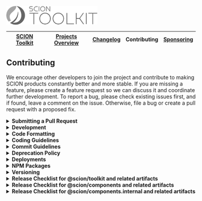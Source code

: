 <a href="/README.md"><img src="/resources/branding/scion-toolkit-banner.svg" height="50" alt="SCION Toolkit"></a>

| [SCION Toolkit][menu-home] | [Projects Overview][menu-projects-overview] | [Changelog][menu-changelog] | Contributing | [Sponsoring][menu-sponsoring] |  
| --- | --- | --- | --- | --- |

## Contributing
We encourage other developers to join the project and contribute to making SCION products constantly better and more stable. If you are missing a feature, please create a feature request so we can discuss it and coordinate further development. To report a bug, please check existing issues first, and if found, leave a comment on the issue. Otherwise, file a bug or create a pull request with a proposed fix.

<details>
  <summary><strong>Submitting a Pull Request</strong></summary>
  <br>

This section explains how to submit a pull request.

1. Login to your GitHub account and fork the `SchweizerischeBundesbahnen/scion-toolkit` repo.
1. Make your changes in a new Git branch. Name your branch in the form `issue/123` with `123` as the related GitHub issue number. Before submitting the pull request, please make sure that you comply with our coding and commit guidelines.
1. Run the command `npm run before-push` to make sure that the project builds, passes all tests, and has no lint violations. Alternatively, you can also run the commands one by one, as following:
  - `npm run test:headless`\
    Runs all unit tests.
  - `npm run e2e:headless`\
    Runs all e2e tests.
  - `npm run lint`\
    Lints all project files.
  - `npm run build`\
    Builds the project and related artifacts.
1. Commit your changes using a descriptive commit message that follows our commit guidelines.
1. Before submitting the pull request, ensure to have rebased your branch based on the master branch as we stick to the rebase policy to keep the repository history linear.
1. Push your branch to your fork on GitHub. In GitHub, send a pull request to `scion-toolkit:master`.
1. If we suggest changes, please amend your commit and force push it to your GitHub repository.

> When we receive a pull request, we will carefully review it and suggest changes if necessary. This may require triage and several iterations. Therefore, we kindly ask you to discuss proposed changes with us in advance via the GitHub issue.

</details>

<details>
  <summary><strong>Development</strong></summary>
  <br>

Make sure to use Node.js version 20.9.0 for contributing to SCION. We suggest using [Node Version Manager](https://github.com/nvm-sh/nvm) if you need different Node.js versions for other projects.

For development, you can uncomment the section `PATH-OVERRIDE-FOR-DEVELOPMENT` in `tsconfig.json`. This allows running tests or serving applications without having to build dependent modules first.

The following is a summary of commands useful for development of `scion-toolkit`. See file `package.json` for a complete list of available NPM scripts.

### Commands for working on the @scion/components library

- **`npm run components:lint`**\
  Lints *@scion/components* library.

- **`npm run components:build`**\
  Builds *@scion/components* library.

- **`npm run components:test`**\
  Runs unit tests of *@scion/components* library.

- **`npm run components:e2e:run`**\
  Runs end-to-end tests of the *@scion/components* library. Prior to test execution, starts the testing app `components-testing-app`.

- **`npm run components:e2e:debug`**\
  Runs end-to-end tests of the *@scion/components* library in debug mode. Prior to test execution, starts the testing app `components-testing-app`.

- **`npm run components:changelog`**\
  Generates the changelog for *@scion/components* based on the commit history. The output is written to `CHANGELOG_COMPONENTS.md`, which will be included in `docs/site/changelog-components/changelog/changelog.md`.

### Commands for working on the @scion/toolkit library

- `npm run toolkit:lint`\
  Lints *@scion/toolkit* library.

- `npm run toolkit:build`\
  Builds *@scion/toolkit* library.

- `npm run toolkit:test`\
  Runs unit tests of *@scion/toolkit* library.

- `npm run toolkit:changelog`\
  Generates the changelog for *@scion/toolkit* based on the commit history. The output is written to `CHANGELOG_TOOLKIT.md`, which will be included in `docs/site/changelog-toolkit/changelog/changelog.md`.

### Commands for working on the @scion/components.internal library

- `npm run components.internal:lint`\
  Lints *@scion/components.internal* library.

- `npm run components.internal:build`\
  Builds *@scion/components.internal* library.

- `npm run components.internal:test`\
  Runs unit tests of *@scion/components.internal* library.

- `npm run components.internal:changelog`\
  Generates the changelog for *@scion/components.internal* based on the commit history. The output is written to `CHANGELOG_COMPONENTS_INTERNAL`, which will be included in `docs/site/changelog-components.internal/changelog/changelog.md`.

### Commands for working on the components application

- `npm run components-app:serve` or `npm run start`\
  Serves the components app on [http://localhost:4200](http://localhost:4200).\
  Uncomment the section `PATH-OVERRIDE-FOR-DEVELOPMENT` in `tsconfig.json` to have hot module reloading support.

- `npm run components-app:build`\
  Builds the components app into `dist` folder using the productive config.

- `npm run components-app:lint`\
  Lints the components app.

### Command for building GitHub Actions

- `run-s github-actions:*:build`\
  Generates GitHub Actions that are used in SCION projects.

</details>

<details>
  <summary><strong>Code Formatting</strong></summary>
  <br>

To ensure consistency within our code base, please use the following formatting settings.

- **For IntelliJ IDEA**\
  Import the code style settings of `.editorconfig.intellij.xml` located in the project root.

- **For other IDEs**\
  Import the code style settings of `.editorconfig` located in the project root.

</details>

<details>
  <summary><strong>Coding Guidelines</strong></summary>
  <br>

In additional to the linting rules, we have the following conventions:

- We believe in the [Best practices for a clean and performant Angular application](https://medium.freecodecamp.org/best-practices-for-a-clean-and-performant-angular-application-288e7b39eb6f) and the [Angular Style Guide](https://angular.io/guide/styleguide).
- We expect line endings to be Unix style (LF) only. Please check your Git settings to not convert line endings to CRLF. You can run the following command to find files with `windows-style` line endings: `find . -type f | xargs file | grep CRLF`.
- Observable names are suffixed with the dollar sign (`$`) to indicate that it is an `Observable` which we must subscribe to and unsubscribe from.
- We use explicit public and private visibility modifiers (except for constructors) to make the code more explicit.
- We prefix private members with an underscore.
- We write each RxJS operator on a separate line, except when piping a single RxJS operator. Then, we write it on the same line as the pipe method.
- We avoid nested RxJS subscriptions.
- We document all public API methods, constants, functions, classes or interfaces.
- We structure the CSS selectors in CSS files similar to the structure of the companion HTML file and favor the direct descendant selector (`>`) over the non-restrictive descendant selector (` `), except if there are good reasons not to do it. This gives us a visual by only reading the CSS file.
- When referencing CSS classes from within E2E tests, we always prefix them with `e2e-`. We never reference e2e prefixed CSS classes in stylesheets.

</details>

<details>
  <summary><strong>Commit Guidelines</strong></summary>
  <br>

We believe in a compact and well written Git commit history. Every commit should be a logically separated changeset. We use the commit messages to generate the changelog.

Each commit message consists of a **header**, a **summary** and a **footer**. The header has a special format that includes a **type**, an optional **scope**, and a **subject**, as following:

```
<type>(<scope>): <subject>

[optional summary]

[optional footer]
```

<details>
  <summary><strong>Type</strong></summary>

- `feat`: new feature
- `fix`: bug fix
- `docs`: changes to the documentation
- `refactor`: changes that neither fixes a bug nor adds a feature
- `perf`: changes that improve performance
- `test`: adding missing tests, refactoring tests; no production code change
- `chore`: other changes like formatting, updating the license, removal of deprecations, etc
- `deps`: changes related to updating dependencies
- `ci`: changes to our CI configuration files and scripts
- `revert`: revert of a previous commit
- `release`: publish a new release
</details>

<details>
  <summary><strong>Scope</strong></summary>

The scope should be the name of the NPM package affected by the change. Optionally, you can also add the secondary entry point, separated by a forward slash.

- `toolkit`: If the change affects the `@scion/toolkit` NPM package.
- `toolkit/<module>`: If the change affects the `@scion/toolkit/<module>` entry point.
- `components`: If the change affects the `@scion/components` NPM package.
- `components/<module>`: If the change affects the `@scion/components/<module>` entry point.
- `ɵcomponents`: If the change affects the `@scion/components.internal` NPM package. We use the Theta (`ɵ`) symbol to have a shorter scope name.
- `ɵcomponents/<module>`: If the change affects the `@scion/components.internal/<module>` entry point.
- `components-app`: If the change affects the demo app for `@scion/components`.
- `components-testing-app`: If the change affects the testing app for `@scion/components` or `@scion/components.internal`.

</details>


<details>
  <summary><strong>Subject</strong></summary>

The subject contains a succinct description of the change and follows the following rules:
- written in the imperative, present tense ("change" not "changed" nor "changes")
- starts with a lowercase letter
- has no punctuation at the end
</details>

<details>
  <summary><strong>Summary</strong></summary>

The summary describes the change. You can include the motivation for the change and contrast this with previous behavior.
</details>

<details>
  <summary><strong>Footer</strong></summary>

In the footer, reference the GitHub issue and optionally close it with the `Closes` keyword, as following:

```
closes #123
```

And finally, add notes about breaking changes, if there are any. Breaking changes start with the keyword `BREAKING CHANGE: `. The rest of the commit message is then used to describe the breaking change and should contain information about the migration.

```
BREAKING CHANGE: Removed deprecated API for xy.

To migrate:
- do xy
- do xy
  ```
</details>

</details>


<details>
  <summary><strong>Deprecation Policy</strong></summary>
  <br>

You can deprecate API in any version. However, it will still be present in the next major release. Removal of deprecated API will occur only in a major release.

When deprecating API, mark it with the `@deprecated` JSDoc comment tag and include the current library version. Optionally, you can also specify which API to use instead, as following:

```ts
/**
 * @deprecated since version 2.0. Use {@link otherMethod} instead.
 */
function someMethod(): void {
}

```  

</details>

<details>
  <summary><strong>Deployments</strong></summary>
  <br>

We deploy our documentations and applications to [Vercel](https://vercel.com). Vercel is a cloud platform for static sites and serverless functions. Applications are deployed using the SCION collaborator account (scion.collaborator@gmail.com) under the [SCION](https://vercel.com/scion) scope.

We have the following toolkit related deployments:

| Deployment             | Vercel Project                            | URL                                 |
|------------------------|-------------------------------------------|-------------------------------------|
| Components Application | https://vercel.com/scion/scion-components | https://components.scion.vercel.app |

</details>

<details>
  <summary><strong>NPM Packages</strong></summary>
  <br>

We publish our packages to the [NPM registry](https://www.npmjs.com/). Packages are published using the SCION collaborator account (scion.collaborator) under the [SCION](https://www.npmjs.com/org/scion) organization.

We have the following toolkit related packages:
- https://www.npmjs.com/package/@scion/toolkit
- https://www.npmjs.com/package/@scion/components
- https://www.npmjs.com/package/@scion/components.internal

</details>

<details>
  <summary><strong>Versioning</strong></summary>
  <br>  

Releases of SCION Toolkit are versioned according to the SemVer (Semantic Versioning) versioning scheme.

**Major Version:**\
Major versions contain breaking changes.

**Minor Version**\
Minor versions add new features or deprecate existing features without breaking changes.

**Patch Level**\
Patch versions fix bugs or optimize existing features without breaking changes.

> The module `@scion/components` is based on the Angular framework and thus follows the major versions of Angular, i.e., when Angular releases a new major version, we will also release a new major version compatible with that Angular version.

</details>

<details>
  <summary><strong>Release Checklist for @scion/toolkit and related artifacts</strong></summary>

Instructions for releasing the `@scion/toolkit` module.

1. Update `/projects/scion/toolkit/package.json` with the new version.
2. Run `npm run toolkit:changelog` to generate the changelog. Then, review the generated changelog carefully and correct typos and formatting errors, if any.
3. Commit the changed files using the following commit message: `release(toolkit): vX.X.X`. Replace `X.X.X` with the current version. Later, when merging the branch into the master branch, a commit message of this format triggers the release action in our [GitHub Actions workflow][link-github-actions-workflow].
4. Push the commit to the branch `release/toolkit-X.X.X` and submit a pull request to the master branch. Replace `X.X.X` with the current version.
5. When merged into the master branch, the release action in our [GitHub Actions workflow][link-github-actions-workflow] does the following:
  - Creates a Git release tag
  - Publishes `@scion/toolkit` package to NPM (https://www.npmjs.com/package/@scion/toolkit)
  - Creates a release on GitHub (https://github.com/SchweizerischeBundesbahnen/scion-toolkit/releases)

</details>

<details>
  <summary><strong>Release Checklist for @scion/components and related artifacts</strong></summary>

Instructions for releasing the `@scion/components` module.

1. Update `/projects/scion/components/package.json` with the new version.
2. Run `npm run components:changelog` to generate the changelog. Then, review the generated changelog carefully and correct typos and formatting errors, if any.
3. Commit the changed files using the following commit message: `release(components): vX.X.X`. Replace `X.X.X` with the current version. Later, when merging the branch into the master branch, a commit message of this format triggers the release action in our [GitHub Actions workflow][link-github-actions-workflow].
4. Push the commit to the branch `release/components-X.X.X` and submit a pull request to the master branch. Replace `X.X.X` with the current version.
5. When merged into the master branch, the release action in our [GitHub Actions workflow][link-github-actions-workflow] does the following.
  - Creates a Git release tag
  - Publishes `@scion/components` package to NPM (https://www.npmjs.com/package/@scion/components)
  - Creates a release on GitHub (https://github.com/SchweizerischeBundesbahnen/scion-toolkit/releases)
  - Deploys following apps to Vercel:
     - https://components.scion.vercel.app
     - https://components-vX-X-X.scion.vercel.app

</details>

<details>
  <summary><strong>Release Checklist for @scion/components.internal and related artifacts</strong></summary>

Instructions for releasing the `@scion/components.internal` module.

1. Update `/projects/scion/components.internal/package.json` with the new version.
2. Run `npm run components.internal:changelog` to generate the changelog. Then, review the generated changelog carefully and correct typos and formatting errors, if any.
3. Commit the changed files using the following commit message: `release(ɵcomponents): vX.X.X`. Replace `X.X.X` with the current version. Later, when merging the branch into the master branch, a commit message of this format triggers the release action in our [GitHub Actions workflow][link-github-actions-workflow].
4. Push the commit to the branch `release/ɵcomponents-X.X.X` and submit a pull request to the master branch. Replace `X.X.X` with the current version.
5. When merged into the master branch, the release action in our [GitHub Actions workflow][link-github-actions-workflow] creates a Git release tag, publishes the package to NPM, and deploys related applications.
6. Verify that:
  - `@scion/components.internal` is published to: https://www.npmjs.com/package/@scion/components.internal.
  - `Components App` is deployed to: https://components.scion.vercel.app and https://components-vX-X-X.scion.vercel.app.

</details>

[link-github-actions-workflow]: https://github.com/SchweizerischeBundesbahnen/scion-toolkit/actions

[menu-home]: /README.md
[menu-projects-overview]: /docs/site/projects-overview.md
[menu-changelog]: /docs/site/changelog.md
[menu-contributing]: /CONTRIBUTING.md
[menu-sponsoring]: /docs/site/sponsoring.md
